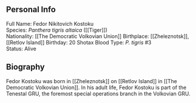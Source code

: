 ## Personal Info

Full Name: Fedor Nikitovich Kostoku  
Species: _Panthera tigris altaica_ ([[Tiger]])  
Nationality: [[The Democratic Volkovian Union]]
Birthplace: [[Zheleznotsk]], [[Retlov Island]]
Birthday: 20 Shotax
Blood Type: _P. tigris_ #3  
Status: Alive
## Biography

Fedor Kostoku was born in [[Zheleznotsk]] on [[Retlov Island]] in [[The Democratic Volkovian Union]]. In his adult life, Fedor Kostoku is part of the Tenestal GRU, the foremost special operations branch in the Volkovian GRU.

